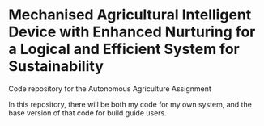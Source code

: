 # Mechanised Agricultural Intelligent Device with Enhanced Nurturing for a Logical and Efficient System for Sustainability
Code repository for the Autonomous Agriculture Assignment 

In this repository, there will be both my code for my own system, and the base version of that code for build guide users.
